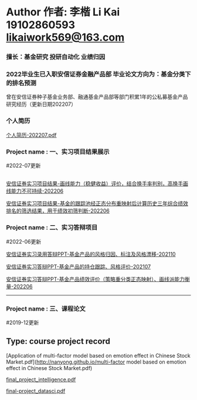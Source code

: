 # Author 作者: 李楷 Li Kai 19102860593 likaiwork569@163.com
### 擅长：基金研究 投研自动化 业绩归因 
### 2022毕业生已入职安信证券金融产品部 毕业论文方向为：基金分类下的排名预测

曾在安信证券种子基金业务部、融通基金产品部等部门积累1年的公私募基金产品研究经历（更新日期202207）

### 个人简历
[个人简历-202207.pdf](http://nanyong.github.io/李楷_西南财经大学_金融学_硕士_2022在职_19102860593.pdf)

### Project name : 一、实习项目结果展示
#2022-07更新
## 
[安信证券实习项目结果-画线能力（稳健收益）评价，结合换手率判别，高换手画线能力不可持续-202206](http://nanyong.github.io/2022-06-06净值线性拟合部分结果脱敏.pdf)

[安信证券实习项目结果-基金的跟踪池经正态分布重映射后计算历史三年综合绩效排名的筛选结果，用于绩效初筛判断-202206](http://nanyong.github.io/筛选结果-股票量化中性.pdf)


### Project name : 二、实习答辩项目
#2022-06更新

[安信证券实习录用答辩PPT-基金产品的风格归因、标注及风格漂移-202110](http://nanyong.github.io/李楷面试答辩报告：课题一.pdf)


[安信证券实习答辩PPT-基金产品的持仓跟踪、风格评价-202107](http://nanyong.github.io/HFOF的持仓跟踪、风格评价.pdf)


[安信证券实习答辩PPT-基金产品绩效评价（策略重分类正态映射）、画线派能力衡量-202206](李楷实习汇报202206-基金绩效评价.pdf)

---

### Project name : 三、课程论文
#2019-12更新
## Type: course project record


[Application of multi-factor model based on emotion effect in Chinese Stock Market.pdf](http://nanyong.github.io/multi-factor model based on emotion effect in Chinese Stock Market.pdf)

[final_project_intelligence.pdf](http://nanyong.github.io/final_project.pdf)

[final-project_datasci.pdf](http://nanyong.github.io/final-project_datasci.pdf)

